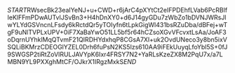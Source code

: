 $START$RWsecBk23eaIYeNJ+u+CWD+r6jArC4pXYtCt2eIFPDEhfLVab6PcRBlfIeKlFFmPDwAUTvlJSvBn3+H4hDnXY0+d6J14gyGDu7zWbZo1bDVNJWRsJlwYLYdGSVncnLFsdy6kRctdQr5yTOIyfn6tLpkGigWl431bsRZuDba/dBFej+wTgF9uNlTVPLxUPV+0iF7XaBaYwO51LL5bf5r64hCZsoXGvVFcvxtLsAa/JoAF3oDqrnUYhklMqQTvmF21QIRDHYdxhqP8CGsA7Xl+uk2OvdUNeco3y8bn5ixVSQLiBKMrzCDEOGlYZEL0Drh6fuPsN2KS5Izs610AA9iFEkUuyqLfoYbl5S+0fJ9SWGSP2tiRtZoVIRULJAVYpK6Ixr4FRSY7N2+YaRLsKzeZX8M2PqU7x/a7LMBN9YL9PXXghMtCF/OJkrX1IRgzMxkS$END$